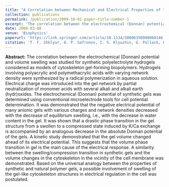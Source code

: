```yaml
---
title: "A Correlation between Mechanical and Electrical Properties of the Synthetic Hydrogel Chosen as an Experimental Model of Cytoskeleton"
collection: publications
permalink: /publication/2009-10-01-paper-title-number-1
excerpt: 'The correlation between the electrochemical (Donnan) potential and volume swelling was studied for synthetic polyelectrolyte hydrogels considered as models of cytoskeleton gel-forming biopolymers'
date: 2008-03-08
venue: 'Biophysics'
paperurl: 'https://link.springer.com/article/10.1134/S0006350908060146'
citation: 'T. F. Shklyar, A. P. Safronov, I. S. Klyuzhin, G. Pollack, F. A. Blyakhman (2008). &quot;A Correlation between Mechanical and Electrical Properties of the Synthetic Hydrogel Chosen as an Experimental Model of Cytoskeleton&quot; <i>Biophysics</i>. 53(6), pp. 544-9'
---
```

**Abstract:** The correlation between the electrochemical (Donnan) potential and volume swelling was studied for synthetic polyelectrolyte hydrogels considered as models of cytoskeleton gel-forming biopolymers. Hydrogels involving polyacrylic and polymethacrylic acids with varying network density were synthesized by a radical polymerization in aqueous solution. Electrical charge was introduced into the gel network by partial neutralization of monomer acids with several alkali and alkali earth (hydr)oxides. The electrochemical (Donnan) potential of synthetic gels was determined using conventional microelectrode tools for cell potential determination. It was demonstrated that the negative electrical potential of many anionic gels with various charges and network densities decreased with the decrease of equilibrium swelling, i.e., with the decrease in water content in the gel. It was shown that a drastic phase transition in the gel structure from a swollen to a compressed state induced by K/Ca exchange is accompanied by an analogous decrease in the absolute Donnan potential of the gels. A kinetic study demonstrated that the gel volume changed ahead of its electrical potential. This suggests that the volume phase transition in gel is the main cause of the electrical response. A similarity between the swelling/compression transition in synthetic gels and the volume changes in the cytoskeleton in the vicinity of the cell membrane was demonstrated. Based on the universal analogy between the properties of synthetic and natural polymer gels, a possible involvement of swelling of the gel-like cytoskeleton structures in electrical regulation in the cell was postulated.